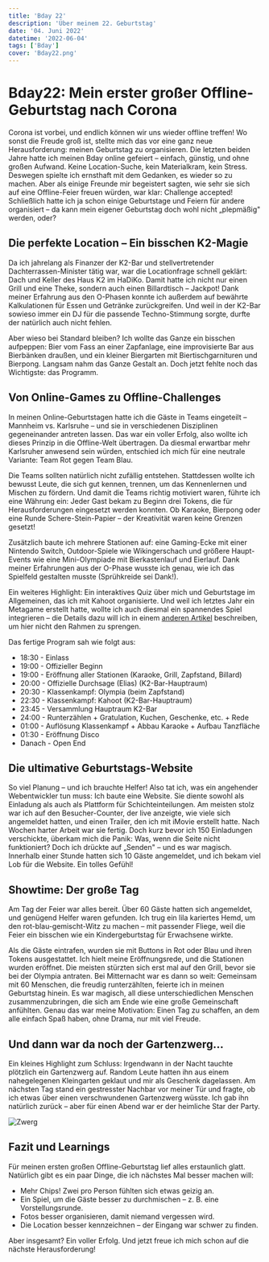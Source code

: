 ```yaml
---
title: 'Bday 22'
description: 'Über meinem 22. Geburtstag'
date: '04. Juni 2022'
datetime: '2022-06-04'
tags: ['Bday']
cover: 'Bday22.png'
---
```


# Bday22: Mein erster großer Offline-Geburtstag nach Corona

Corona ist vorbei, und endlich können wir uns wieder offline treffen! Wo sonst die Freude groß ist, stellte mich das vor eine ganz neue Herausforderung: meinen Geburtstag zu organisieren. Die letzten beiden Jahre hatte ich meinen Bday online gefeiert – einfach, günstig, und ohne großen Aufwand. Keine Location-Suche, kein Materialkram, kein Stress. Deswegen spielte ich ernsthaft mit dem Gedanken, es wieder so zu machen. Aber als einige Freunde mir begeistert sagten, wie sehr sie sich auf eine Offline-Feier freuen würden, war klar: Challenge accepted! Schließlich hatte ich ja schon einige Geburtstage und Feiern für andere organisiert – da kann mein eigener Geburtstag doch wohl nicht „plepmäßig" werden, oder?

## Die perfekte Location – Ein bisschen K2-Magie

Da ich jahrelang als Finanzer der K2-Bar und stellvertretender Dachterrassen-Minister tätig war, war die Locationfrage schnell geklärt: Dach und Keller des Haus K2 im HaDiKo. Damit hatte ich nicht nur einen Grill und eine Theke, sondern auch einen Billardtisch – Jackpot! Dank meiner Erfahrung aus den O-Phasen konnte ich außerdem auf bewährte Kalkulationen für Essen und Getränke zurückgreifen. Und weil in der K2-Bar sowieso immer ein DJ für die passende Techno-Stimmung sorgte, durfte der natürlich auch nicht fehlen.

Aber wieso bei Standard bleiben? Ich wollte das Ganze ein bisschen aufpeppen: Bier vom Fass an einer Zapfanlage, eine improvisierte Bar aus Bierbänken draußen, und ein kleiner Biergarten mit Biertischgarnituren und Bierpong. Langsam nahm das Ganze Gestalt an. Doch jetzt fehlte noch das Wichtigste: das Programm.

## Von Online-Games zu Offline-Challenges

In meinen Online-Geburtstagen hatte ich die Gäste in Teams eingeteilt – Mannheim vs. Karlsruhe – und sie in verschiedenen Disziplinen gegeneinander antreten lassen. Das war ein voller Erfolg, also wollte ich dieses Prinzip in die Offline-Welt übertragen. Da diesmal erwartbar mehr Karlsruher anwesend sein würden, entschied ich mich für eine neutrale Variante: Team Rot gegen Team Blau.

Die Teams sollten natürlich nicht zufällig entstehen. Stattdessen wollte ich bewusst Leute, die sich gut kennen, trennen, um das Kennenlernen und Mischen zu fördern. Und damit die Teams richtig motiviert waren, führte ich eine Währung ein: Jeder Gast bekam zu Beginn drei Tokens, die für Herausforderungen eingesetzt werden konnten. Ob Karaoke, Bierpong oder eine Runde Schere-Stein-Papier – der Kreativität waren keine Grenzen gesetzt!

Zusätzlich baute ich mehrere Stationen auf: eine Gaming-Ecke mit einer Nintendo Switch, Outdoor-Spiele wie Wikingerschach und größere Haupt-Events wie eine Mini-Olympiade mit Bierkastenlauf und Eierlauf. Dank meiner Erfahrungen aus der O-Phase wusste ich genau, wie ich das Spielfeld gestalten musste (Sprühkreide sei Dank!).

Ein weiteres Highlight: Ein interaktives Quiz über mich und Geburtstage im Allgemeinen, das ich mit Kahoot organisierte. Und weil ich letztes Jahr ein Metagame erstellt hatte, wollte ich auch diesmal ein spannendes Spiel integrieren – die Details dazu will ich in einem [anderen Artikel](bday22_meta) beschreiben, um hier nicht den Rahmen zu sprengen. 

Das fertige Program sah wie folgt aus:

* 18:30 - Einlass
* 19:00 - Offizieller Beginn
* 19:00 - Eröffnung aller Stationen (Karaoke, Grill, Zapfstand, Billard)
* 20:00 - Offizielle Durchsage (Elias) (K2-Bar-Hauptraum)
* 20:30 - Klassenkampf: Olympia (beim Zapfstand)
* 22:30 - Klassenkampf: Kahoot (K2-Bar-Hauptraum)
* 23:45 - Versammlung Hauptraum K2-Bar
* 24:00 - Runterzählen + Gratulation, Kuchen, Geschenke, etc. + Rede
* 01:00 - Auflösung Klassenkampf + Abbau Karaoke + Aufbau Tanzfläche
* 01:30 - Eröffnung Disco
* Danach - Open End

## Die ultimative Geburtstags-Website

So viel Planung – und ich brauchte Helfer! Also tat ich, was ein angehender Webentwickler tun muss: Ich baute eine Website. Sie diente sowohl als Einladung als auch als Plattform für Schichteinteilungen. Am meisten stolz war ich auf den Besucher-Counter, der live anzeigte, wie viele sich angemeldet hatten, und einen Trailer, den ich mit iMovie erstellt hatte. Nach Wochen harter Arbeit war sie fertig. Doch kurz bevor ich 150 Einladungen verschickte, überkam mich die Panik: Was, wenn die Seite nicht funktioniert? Doch ich drückte auf „Senden" – und es war magisch. Innerhalb einer Stunde hatten sich 10 Gäste angemeldet, und ich bekam viel Lob für die Website. Ein tolles Gefühl!

## Showtime: Der große Tag

Am Tag der Feier war alles bereit. Über 60 Gäste hatten sich angemeldet, und genügend Helfer waren gefunden. Ich trug ein lila kariertes Hemd, um den rot-blau-gemischt-Witz zu machen – mit passender Fliege, weil die Feier ein bisschen wie ein Kindergeburtstag für Erwachsene wirkte.

Als die Gäste eintrafen, wurden sie mit Buttons in Rot oder Blau und ihren Tokens ausgestattet. Ich hielt meine Eröffnungsrede, und die Stationen wurden eröffnet. Die meisten stürzten sich erst mal auf den Grill, bevor sie bei der Olympia antraten. Bei Mitternacht war es dann so weit: Gemeinsam mit 60 Menschen, die freudig runterzählten, feierte ich in meinen Geburtstag hinein. Es war magisch, all diese unterschiedlichen Menschen zusammenzubringen, die sich am Ende wie eine große Gemeinschaft anfühlten. Genau das war meine Motivation: Einen Tag zu schaffen, an dem alle einfach Spaß haben, ohne Drama, nur mit viel Freude.

## Und dann war da noch der Gartenzwerg…

Ein kleines Highlight zum Schluss: Irgendwann in der Nacht tauchte plötzlich ein Gartenzwerg auf. Random Leute hatten ihn aus einem nahegelegenen Kleingarten geklaut und mir als Geschenk dagelassen. Am nächsten Tag stand ein gestresster Nachbar vor meiner Tür und fragte, ob ich etwas über einen verschwundenen Gartenzwerg wüsste. Ich gab ihn natürlich zurück – aber für einen Abend war er der heimliche Star der Party.

 ![Zwerg](zwerg.jpg)

## Fazit und Learnings

Für meinen ersten großen Offline-Geburtstag lief alles erstaunlich glatt. Natürlich gibt es ein paar Dinge, die ich nächstes Mal besser machen will:

* Mehr Chips! Zwei pro Person fühlten sich etwas geizig an.
* Ein Spiel, um die Gäste besser zu durchmischen – z. B. eine Vorstellungsrunde.
* Fotos besser organisieren, damit niemand vergessen wird.
* Die Location besser kennzeichnen – der Eingang war schwer zu finden.

Aber insgesamt? Ein voller Erfolg. Und jetzt freue ich mich schon auf die nächste Herausforderung!
